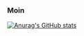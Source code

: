 ### Moin

[![Anurag's GitHub stats](https://github-readme-stats.vercel.app/api?username=30jannik06&title_color=fffff0&icon_color=fffff0&text_color=ffff00&bg_color=151515)](https://github.com/30jannik06/)

<!--[![Top Langs](https://github-readme-stats.vercel.app/api/top-langs/?username=30jannik06)](https://github.com/30jannik06/github-readme-stats)-->


<!--[![Top Langs](https://github-readme-stats.vercel.app/api/top-langs/?username=30jannik06&layout=compact)](https://github.com/30jannik06/github-readme-stats)-->


<!--
**30jannik06/30jannik06** is a ✨ _special_ ✨ repository because its `README.md` (this file) appears on your GitHub profile.

Here are some ideas to get you started:

- 🔭 I’m currently working on ...
- 🌱 I’m currently learning ...
- 👯 I’m looking to collaborate on ...
- 🤔 I’m looking for help with ...
- 💬 Ask me about ...
- 📫 How to reach me: ...
- 😄 Pronouns: ...
- ⚡ Fun fact: ...
-->
